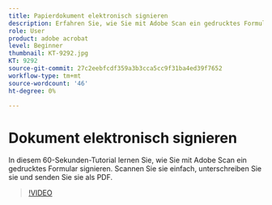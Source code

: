 ```yaml
---
title: Papierdokument elektronisch signieren
description: Erfahren Sie, wie Sie mit Adobe Scan ein gedrucktes Formular signieren
role: User
product: adobe acrobat
level: Beginner
thumbnail: KT-9292.jpg
KT: 9292
source-git-commit: 27c2eebfcdf359a3b3cca5cc9f31ba4ed39f7652
workflow-type: tm+mt
source-wordcount: '46'
ht-degree: 0%

---
```


# Dokument elektronisch signieren

In diesem 60-Sekunden-Tutorial lernen Sie, wie Sie mit Adobe Scan ein gedrucktes Formular signieren. Scannen Sie sie einfach, unterschreiben Sie sie und senden Sie sie als PDF.

>[!VIDEO](https://video.tv.adobe.com/v/338331?hidetitle=true)
